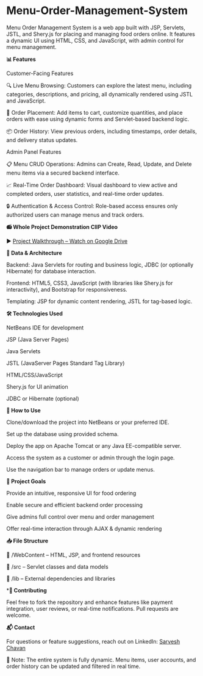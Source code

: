 # Menu-Order-Management-System
Menu Order Management System is a web app built with JSP, Servlets, JSTL, and Shery.js for placing and managing food orders online. It features a dynamic UI using HTML, CSS, and JavaScript, with admin control for menu management.

**📊 Features**

Customer-Facing Features

🔍 Live Menu Browsing: Customers can explore the latest menu, including categories, descriptions, and pricing, all dynamically rendered using JSTL and JavaScript.

🛒 Order Placement: Add items to cart, customize quantities, and place orders with ease using dynamic forms and Servlet-based backend logic.

📦 Order History: View previous orders, including timestamps, order details, and delivery status updates.

Admin Panel Features

📋 Menu CRUD Operations: Admins can Create, Read, Update, and Delete menu items via a secured backend interface.

📈 Real-Time Order Dashboard: Visual dashboard to view active and completed orders, user statistics, and real-time order updates.

🔒 Authentication & Access Control: Role-based access ensures only authorized users can manage menus and track orders.

**📻 Whole Project Demonstration ClIP Video**

▶️ [Project Walkthrough – Watch on Google Drive](https://drive.google.com/file/d/1DmBdryJIzUQsZy9yANCyxm30HPnSDw0t/view)

**🧩 Data & Architecture**

Backend: Java Servlets for routing and business logic, JDBC (or optionally Hibernate) for database interaction.

Frontend: HTML5, CSS3, JavaScript (with libraries like Shery.js for interactivity), and Bootstrap for responsiveness.

Templating: JSP for dynamic content rendering, JSTL for tag-based logic.

**🛠️ Technologies Used**

NetBeans IDE for development

JSP (Java Server Pages)

Java Servlets

JSTL (JavaServer Pages Standard Tag Library)

HTML/CSS/JavaScript

Shery.js for UI animation

JDBC or Hibernate (optional)


**🚀 How to Use**

Clone/download the project into NetBeans or your preferred IDE.

Set up the database using provided schema.

Deploy the app on Apache Tomcat or any Java EE-compatible server.

Access the system as a customer or admin through the login page.

Use the navigation bar to manage orders or update menus.

**📌 Project Goals**

Provide an intuitive, responsive UI for food ordering

Enable secure and efficient backend order processing

Give admins full control over menu and order management

Offer real-time interaction through AJAX & dynamic rendering

**📥 File Structure**

📁 /WebContent – HTML, JSP, and frontend resources

📁 /src – Servlet classes and data models

📁 /lib – External dependencies and libraries

***🤝 Contributing**

Feel free to fork the repository and enhance features like payment integration, user reviews, or real-time notifications. Pull requests are welcome.

**📬 Contact**

For questions or feature suggestions, reach out on LinkedIn: [Sarvesh Chavan](https://linkedin.com/in/sarvesh-chavan)

📝 Note: The entire system is fully dynamic. Menu items, user accounts, and order history can be updated and filtered in real time.
